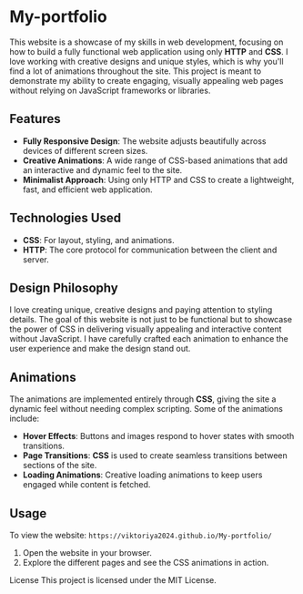 # My-portfolio

This website is a showcase of my skills in web development, focusing on how to build a fully functional web application using only **HTTP** and **CSS**. I love working with creative designs and unique styles, which is why you'll find a lot of animations throughout the site. This project is meant to demonstrate my ability to create engaging, visually appealing web pages without relying on JavaScript frameworks or libraries.

## Features

- **Fully Responsive Design**: The website adjusts beautifully across devices of different screen sizes.
- **Creative Animations**: A wide range of CSS-based animations that add an interactive and dynamic feel to the site.
- **Minimalist Approach**: Using only HTTP and CSS to create a lightweight, fast, and efficient web application.

## Technologies Used

- **CSS**: For layout, styling, and animations.
- **HTTP**: The core protocol for communication between the client and server.

## Design Philosophy

I love creating unique, creative designs and paying attention to styling details. The goal of this website is not just to be functional but to showcase the power of CSS in delivering visually appealing and interactive content without JavaScript. I have carefully crafted each animation to enhance the user experience and make the design stand out.

## Animations

The animations are implemented entirely through **CSS**, giving the site a dynamic feel without needing complex scripting. Some of the animations include:

- **Hover Effects**: Buttons and images respond to hover states with smooth transitions.
- **Page Transitions**: **CSS** is used to create seamless transitions between sections of the site.
- **Loading Animations**: Creative loading animations to keep users engaged while content is fetched.

## Usage

To view the website:
`https://viktoriya2024.github.io/My-portfolio/`

1. Open the website in your browser.
2. Explore the different pages and see the CSS animations in action.

License
This project is licensed under the MIT License.
